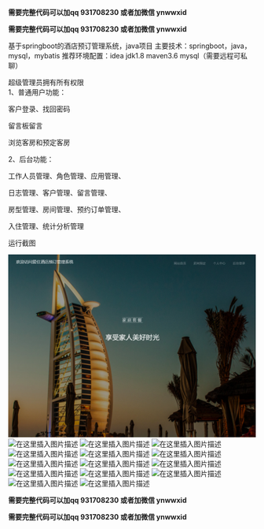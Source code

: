 **需要完整代码可以加qq  931708230 或者加微信  ynwwxid**

**需要完整代码可以加qq  931708230 或者加微信  ynwwxid**

基于springboot的酒店预订管理系统，java项目
主要技术：springboot，java，mysql，mybatis
推荐环境配置：idea jdk1.8 maven3.6 mysql（需要远程可私聊）

 超级管理员拥有所有权限  
1、普通用户功能：

客户登录、找回密码

留言板留言

浏览客房和预定客房

2、后台功能：

工作人员管理、角色管理、应用管理、

日志管理、客户管理、留言管理、

房型管理、房间管理、预约订单管理、

入住管理、统计分析管理

运行截图

![contents](./picture/picture1.png)
![在这里插入图片描述](https://img-blog.csdnimg.cn/16060b3283434e6d82361cc8e9603682.png#pic_center)
![在这里插入图片描述](https://img-blog.csdnimg.cn/1448e24bf6374f5d87ef1f3e70b9c1b7.png#pic_center)
![在这里插入图片描述](https://img-blog.csdnimg.cn/ccb30b9af7a84205988c694ddfbc9d59.png#pic_center)
![在这里插入图片描述](https://img-blog.csdnimg.cn/3308891784da4b5e883ad9d107e77d32.png#pic_center)
![在这里插入图片描述](https://img-blog.csdnimg.cn/6811c904296049868c7d4538d8472d78.png#pic_center)
![在这里插入图片描述](https://img-blog.csdnimg.cn/e6cbdf8c7d5c45b8b683bef972de3799.png#pic_center)
![在这里插入图片描述](https://img-blog.csdnimg.cn/1552004dfb1c42269a8f1f3f9f20335d.png#pic_center)
![在这里插入图片描述](https://img-blog.csdnimg.cn/7cf78bd7b471411b8e9abc8ea464e33d.png#pic_center)
![在这里插入图片描述](https://img-blog.csdnimg.cn/e2e4c9a74de0465681cc51aa1be307a3.png#pic_center)
![在这里插入图片描述](https://img-blog.csdnimg.cn/7e32d0d49fe142c6b5149f2856c462f5.png#pic_center)
![在这里插入图片描述](https://img-blog.csdnimg.cn/2ed6bb3d6d4d43d8b4ac963bcdda7d82.png#pic_center)
![在这里插入图片描述](https://img-blog.csdnimg.cn/7f23d0fafa6b4508bb5a8a71d7c4c0f4.png#pic_center)
![在这里插入图片描述](https://img-blog.csdnimg.cn/9541909a265a4307b48ba893fed7db23.png#pic_center)
![在这里插入图片描述](https://img-blog.csdnimg.cn/1bef352e41bc4332a55a1d549678b670.png#pic_center)

**需要完整代码可以加qq  931708230 或者加微信  ynwwxid**

**需要完整代码可以加qq  931708230 或者加微信  ynwwxid**
